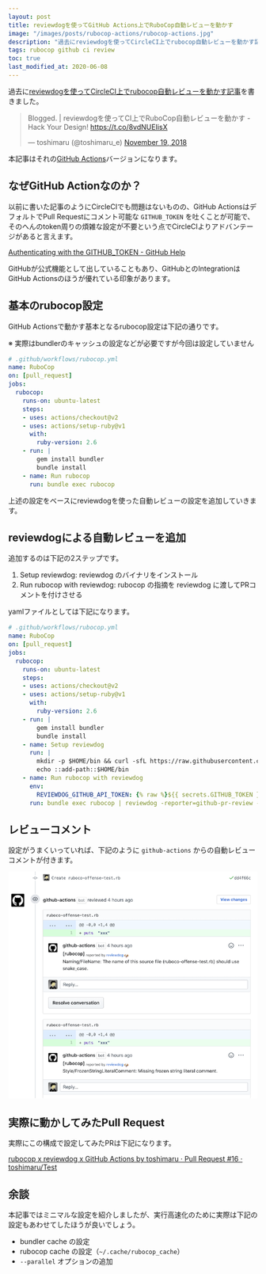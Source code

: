 ```yaml
---
layout: post
title: reviewdogを使ってGitHub Actions上でRuboCop自動レビューを動かす
image: "/images/posts/rubocop-actions/rubocop-actions.jpg"
description: "過去にreviewdogを使ってCircleCI上でrubocop自動レビューを動かす記事を書きました。 本記事はそれのGitHub Actionsバージョンになります。　GitHub Actions上でreviewdogを使ってRuboCop自動レビューを動かすための設定を紹介します。"
tags: rubocop github ci review
toc: true
last_modified_at: 2020-06-08
---
```


過去に[reviewdogを使ってCircleCI上でrubocop自動レビューを動かす記事](/reviewdog-rubocop/)を書きました。

<blockquote class="twitter-tweet"><p lang="ja" dir="ltr">Blogged. | reviewdogを使ってCI上でRuboCop自動レビューを動かす - Hack Your Design! <a href="https://t.co/8vdNUEIisX">https://t.co/8vdNUEIisX</a></p>&mdash; toshimaru (@toshimaru_e) <a href="https://twitter.com/toshimaru_e/status/1064661783594491904?ref_src=twsrc%5Etfw">November 19, 2018</a></blockquote>

本記事はそれの[GitHub Actions](https://github.com/features/actions)バージョンになります。

## なぜGitHub Actionなのか？

以前に書いた記事のようにCircleCIでも問題はないものの、GitHub ActionsはデフォルトでPull Requestにコメント可能な `GITHUB_TOKEN` を吐くことが可能で、そのへんのtoken周りの煩雑な設定が不要という点でCircleCIよりアドバンテージがあると言えます。

[Authenticating with the GITHUB_TOKEN - GitHub Help](https://help.github.com/en/actions/configuring-and-managing-workflows/authenticating-with-the-github_token)

GitHubが公式機能として出していることもあり、GitHubとのIntegrationはGitHub Actionsのほうが優れている印象があります。

## 基本のrubocop設定

GitHub Actionsで動かす基本となるrubocop設定は下記の通りです。

※ 実際はbundlerのキャッシュの設定などが必要ですが今回は設定していません

```yml
# .github/workflows/rubocop.yml
name: RuboCop
on: [pull_request]
jobs:
  rubocop:
    runs-on: ubuntu-latest
    steps:
    - uses: actions/checkout@v2
    - uses: actions/setup-ruby@v1
      with:
        ruby-version: 2.6
    - run: |
        gem install bundler
        bundle install
    - name: Run rubocop
      run: bundle exec rubocop
```

上述の設定をベースにreviewdogを使った自動レビューの設定を追加していきます。


## reviewdogによる自動レビューを追加

追加するのは下記の2ステップです。

1. Setup reviewdog: reviewdog のバイナリをインストール
2. Run rubocop with reviewdog: rubocop の指摘を reviewdog に渡してPRコメントを付けさせる

yamlファイルとしては下記になります。

```yml
# .github/workflows/rubocop.yml
name: RuboCop
on: [pull_request]
jobs:
  rubocop:
    runs-on: ubuntu-latest
    steps:
    - uses: actions/checkout@v2
    - uses: actions/setup-ruby@v1
      with:
        ruby-version: 2.6
    - run: |
        gem install bundler
        bundle install
    - name: Setup reviewdog
      run: |
        mkdir -p $HOME/bin && curl -sfL https://raw.githubusercontent.com/reviewdog/reviewdog/master/install.sh | sh -s -- -b $HOME/bin
        echo ::add-path::$HOME/bin
    - name: Run rubocop with reviewdog
      env:
        REVIEWDOG_GITHUB_API_TOKEN: {% raw %}${{ secrets.GITHUB_TOKEN }}{% endraw %}
      run: bundle exec rubocop | reviewdog -reporter=github-pr-review -f=rubocop
```

## レビューコメント

設定がうまくいっていれば、下記のように `github-actions` からの自動レビューコメントが付きます。

![comment by github-actions](/images/posts/rubocop-actions/rubocop-by-github-actions.png)

## 実際に動かしてみたPull Request

実際にこの構成で設定してみたPRは下記になります。

[rubocop x reviewdog x GitHub Actions by toshimaru · Pull Request #16 · toshimaru/Test](https://github.com/toshimaru/Test/pull/16)

## 余談

本記事ではミニマルな設定を紹介しましたが、実行高速化のために実際は下記の設定もあわせてしたほうが良いでしょう。

- bundler cache の設定
- rubocop cache の設定（`~/.cache/rubocop_cache`）
- `--parallel` オプションの追加
